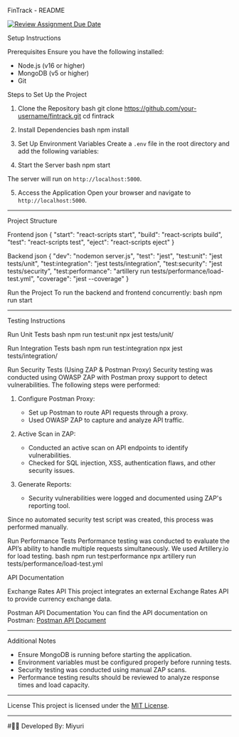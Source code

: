 FinTrack - README

[![Review Assignment Due Date](https://classroom.github.com/assets/deadline-readme-button-22041afd0340ce965d47ae6ef1cefeee28c7c493a6346c4f15d667ab976d596c.svg)](https://classroom.github.com/a/xIbq4TFL)

Setup Instructions

Prerequisites
Ensure you have the following installed:
- Node.js (v16 or higher)
- MongoDB (v5 or higher)
- Git

Steps to Set Up the Project

1. Clone the Repository
bash
git clone https://github.com/your-username/fintrack.git
cd fintrack


2. Install Dependencies
bash
npm install


3. Set Up Environment Variables
Create a `.env` file in the root directory and add the following variables:



4. Start the Server
bash
npm start

The server will run on `http://localhost:5000`.

5. Access the Application
Open your browser and navigate to `http://localhost:5000`.

---

Project Structure

Frontend
json
{
    "start": "react-scripts start",
    "build": "react-scripts build",
    "test": "react-scripts test",
    "eject": "react-scripts eject"
}


Backend
json
{
    "dev": "nodemon server.js",
    "test": "jest",
    "test:unit": "jest tests/unit",
    "test:integration": "jest tests/integration",
    "test:security": "jest tests/security",
    "test:performance": "artillery run tests/performance/load-test.yml",
    "coverage": "jest --coverage"
}


Run the Project
To run the backend and frontend concurrently:
bash
npm run start


---

Testing Instructions

Run Unit Tests
bash
npm run test:unit
npx jest tests/unit/


Run Integration Tests
bash
npm run test:integration
npx jest tests/integration/


Run Security Tests (Using ZAP & Postman Proxy)
Security testing was conducted using OWASP ZAP with Postman proxy support to detect vulnerabilities. The following steps were performed:

1. Configure Postman Proxy: 
   - Set up Postman to route API requests through a proxy.
   - Used OWASP ZAP to capture and analyze API traffic.

2. Active Scan in ZAP:
   - Conducted an active scan on API endpoints to identify vulnerabilities.
   - Checked for SQL injection, XSS, authentication flaws, and other security issues.

3. Generate Reports:
   - Security vulnerabilities were logged and documented using ZAP's reporting tool.

Since no automated security test script was created, this process was performed manually.

Run Performance Tests
Performance testing was conducted to evaluate the API’s ability to handle multiple requests simultaneously.
We used Artillery.io for load testing.
bash
npm run test:performance
npx artillery run tests/performance/load-test.yml




API Documentation

Exchange Rates API
This project integrates an external Exchange Rates API to provide currency exchange data.

Postman API Documentation
You can find the API documentation on Postman:
[Postman API Document](https://documenter.getpostman.com/view/34096659/2sAYk7SPSE)

---

Additional Notes
- Ensure MongoDB is running before starting the application.
- Environment variables must be configured properly before running tests.
- Security testing was conducted using manual ZAP scans.
- Performance testing results should be reviewed to analyze response times and load capacity.

---

License
This project is licensed under the [MIT License](LICENSE).

---

#👩‍💻 Developed By: Miyuri


